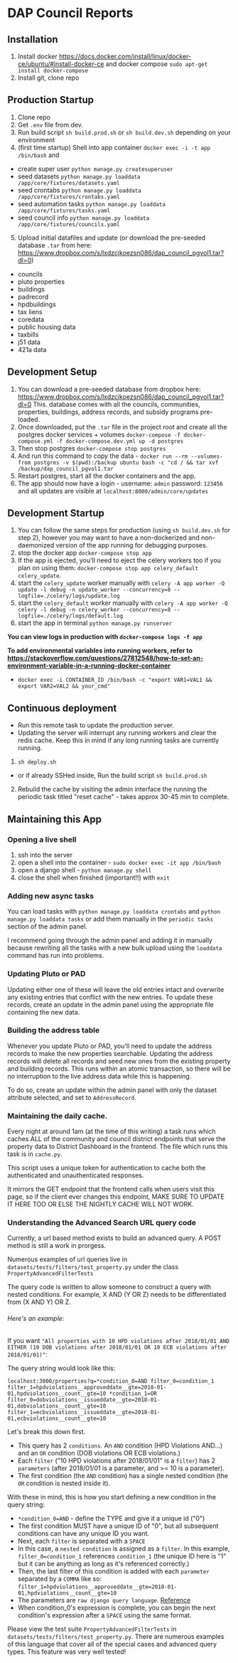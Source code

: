 # DAP Council Reports



## Installation

1) Install docker https://docs.docker.com/install/linux/docker-ce/ubuntu/#install-docker-ce and docker compose `sudo apt-get install docker-compose`
2) Install git, clone repo


## Production Startup

1) Clone repo
2) Get `.env` file from dev.
3) Run build script `sh build.prod.sh` or `sh build.dev.sh` depending on your environment
4) (first time startup) Shell into app container `docker exec -i -t app /bin/bash` and  
 - create super user `python manage.py createsuperuser`
 - seed datasets `python manage.py loaddata /app/core/fixtures/datasets.yaml`
 - seed crontabs `python manage.py loaddata /app/core/fixtures/crontabs.yaml`
 - seed automation tasks `python manage.py loaddata /app/core/fixtures/tasks.yaml`
 - seed council info `python manage.py loaddata /app/core/fixtures/councils.yaml`
5) Upload initial datafiles and update (or download the pre-seeded database `.tar` from here: https://www.dropbox.com/s/lxdzcjkoezsn086/dap_council_pgvol1.tar?dl=0)
  - councils
  - pluto properties
  - buildings
  - padrecord
  - hpdbuildings
  - tax liens
  - coredata
  - public housing data
  - taxbills
  - j51 data
  - 421a data


## Development Setup

1) You can download a pre-seeded database from dropbox here: https://www.dropbox.com/s/lxdzcjkoezsn086/dap_council_pgvol1.tar?dl=0 This. database comes with all the councils, communities, properties, buildings, address records, and subsidy programs pre-loaded.
2) Once downloaded, put the `.tar` file in the project root and create all the postgres docker services + volumes `docker-compose -f docker-compose.yml -f docker-compose.dev.yml up -d postgres`
3) Then stop postgres `docker-compose stop postgres`
4) And run this command to copy the data - `docker run --rm --volumes-from postgres -v $(pwd):/backup ubuntu bash -c "cd / && tar xvf /backup/dap_council_pgvol1.tar`
5) Restart postgres, start all the docker containers and the app.
6) The app should now have a login - username: `admin` password: `123456` and all updates are visible at `localhost:8000/admin/core/updates`

## Development Startup
1) You can follow the same steps for production (using `sh build.dev.sh` for step 2), however you may want to have a non-dockerized and non-daemonized version of the app running for debugging purposes.
2) stop the docker app `docker-compose stop app`
3) If the app is ejected, you'll need to eject the celery workers too if you plan on using them: `docker-compose stop app celery_default celery_update`.
4) start the `celery_update` worker manually with `celery -A app worker -Q update -l debug -n update_worker --concurrency=8 --logfile=./celery/logs/update.log`
5) start the `celery_default` worker manually with `celery -A app worker -Q celery -l debug -n celery_worker --concurrency=8 --logfile=./celery/logs/default.log`
6) start the app in terminal `python manage.py runserver`



**You can view logs in production with `docker-compose logs -f app`**

**To add environmental variables into running workers, refer to https://stackoverflow.com/questions/27812548/how-to-set-an-environment-variable-in-a-running-docker-container**
- `docker exec -i CONTAINER_ID /bin/bash -c "export VAR1=VAL1 && export VAR2=VAL2 && your_cmd"`

## Continuous deployment

 - Run this remote task to update the production server.
 - Updating the server will interrupt any running workers and clear the redis cache. Keep this in mind if any long running tasks are currently running.

1) `sh deploy.sh`

 - or if already SSHed inside, Run the build script `sh build.prod.sh`


2) Rebuild the cache by visiting the admin interface the running the periodic task titled "reset cache" - takes approx 30-45 min to complete.


## Maintaining this App

### Opening a live shell

1) ssh into the server
2) open a shell into the container - `sudo docker exec -it app /bin/bash`
3) open a django shell - `python manage.py shell`
4) close the shell when finished (important!!) with `exit`

### Adding new async tasks

You can load tasks with `python manage.py loaddata crontabs` and `python manage.py loaddata tasks` or add them manually in the `periodic tasks` section of the admin panel.

I recommend going through the admin panel and adding it in manually because rewriting all the tasks with a new bulk upload using the `loaddata` command has run into problems.


### Updating Pluto or PAD

Updating either one of these will leave the old entries intact and overwrite any existing entries that conflict with the new entries. To update these records, create an update in the admin panel using the appropriate file containing the new data.

### Building the address table

Whenever you update Pluto or PAD, you'll need to update the address records to make the new properties searchable. Updating the address records will delete all records and seed new ones from the existing property and building records. This runs within an atomic transaction, so there will be no interruption to the live address data while this is happening.

To do so, create an update within the admin panel with only the dataset attribute selected, and set to `AddressRecord`.

### Maintaining the daily cache.

Every night at around 1am (at the time of this writing) a task runs which caches ALL of the community and council district endpoints that serve the property data to District Dashboard in the frontend. The file which runs this task is in `cache.py`.

This script uses a unique token for authentication to cache both the authenticated and unauthenticated responses.

It mirrors the GET endpoint that the frontend calls when users visit this page, so if the client ever changes this endpoint, MAKE SURE TO UPDATE IT HERE TOO OR ELSE THE NIGHTLY CACHE WILL NOT WORK.

### Understanding the Advanced Search URL query code

Currently, a url based method exists to build an advanced query. A POST method is still a work in prorgess.

Numerous examples of url queries live in `datasets/tests/filters/test_property.py` under the class `PropertyAdvancedFilterTests`

The query code is written to allow someone to construct a query with nested conditions. For example, X AND (Y OR Z) needs to be differentiated from (X AND Y) OR Z.

###### Here's an example:

If you want `"All properties with 10 HPD violations after 2018/01/01 AND EITHER (10 DOB violations after 2018/01/01 OR 10 ECB violations after 2018/01/01)"`:

The query string would look like this:

`localhost:3000/properties?q=*condition_0=AND filter_0=condition_1 filter_1=hpdviolations__approveddate__gte=2018-01-01,hpdviolations__count__gte=10 *condition_1=OR filter_0=dobviolations__issueddate__gte=2018-01-01,dobviolations__count__gte=10 filter_1=ecbviolations__issueddate__gte=2018-01-01,ecbviolations__count__gte=10
`

Let's break this down first.

- This query has 2 `conditions`. An `AND` condition (HPD Violations AND...) and an `OR` condition (DOB violations OR ECB violations.)
- Each `filter` ("10 HPD violations after 2018/01/01" is a `filter`) has 2 `parameters` (after 2018/01/01 is a parameter, and >= 10 is a parameter).
- The first condition (the `AND` condition) has a single nested condition (the `OR` condition is nested inside it).

With these in mind, this is how you start defining a new condition in the query string:
- `*condition_0=AND` - define the TYPE and give it a unique id ("0")
- The first condition MUST have a unique ID of "0", but all subsequent conditions can have any unique ID you want.
- Next, each `filter` is separated with a `SPACE`
- In this case, a `nested condition` is assigned as a `filter`. In this example, `filter_0=condition_1` references `condition_1` (the unique ID here is "1" but it can be anything as long as it's referenced correctly.)
- Then, the last filter of this condition is added with each `parameter` separated by a `COMMA` like so: `filter_1=hpdviolations__approveddate__gte=2018-01-01,hpdviolations__count__gte=10`
- The parameters are `raw django query language`. [Reference](https://docs.djangoproject.com/en/2.2/topics/db/queries/)
- When condition_0's expression is complete, you can begin the next condition's expression after a `SPACE` using the same format.


Please view the test suite `PropertyAdvancedFilterTests` in `datasets/tests/filters/test_property.py`. There are numerous examples of this language that cover all of the special cases and advanced query types. This feature was very well tested!
